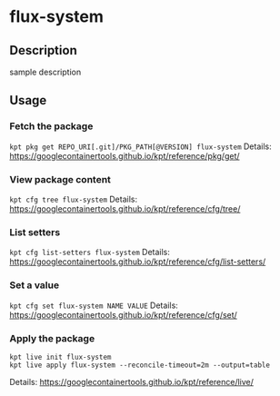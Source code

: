 # flux-system

## Description
sample description

## Usage

### Fetch the package
`kpt pkg get REPO_URI[.git]/PKG_PATH[@VERSION] flux-system`
Details: https://googlecontainertools.github.io/kpt/reference/pkg/get/

### View package content
`kpt cfg tree flux-system`
Details: https://googlecontainertools.github.io/kpt/reference/cfg/tree/

### List setters
`kpt cfg list-setters flux-system`
Details: https://googlecontainertools.github.io/kpt/reference/cfg/list-setters/

### Set a value
`kpt cfg set flux-system NAME VALUE`
Details: https://googlecontainertools.github.io/kpt/reference/cfg/set/

### Apply the package
```
kpt live init flux-system
kpt live apply flux-system --reconcile-timeout=2m --output=table
```
Details: https://googlecontainertools.github.io/kpt/reference/live/
